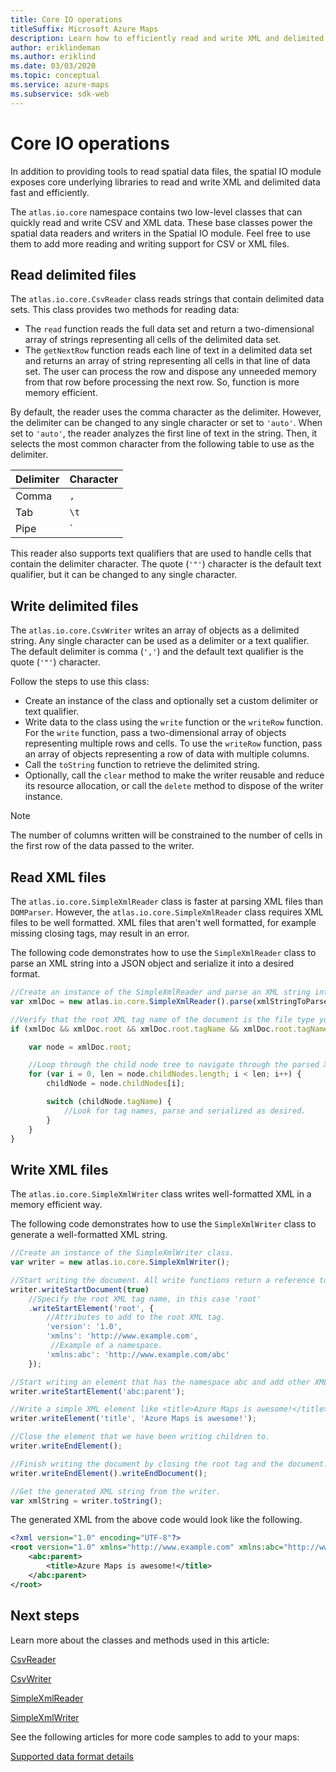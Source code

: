 ```yaml
---
title: Core IO operations
titleSuffix: Microsoft Azure Maps
description: Learn how to efficiently read and write XML and delimited data using core libraries from the spatial IO module.
author: eriklindeman
ms.author: eriklind
ms.date: 03/03/2020
ms.topic: conceptual
ms.service: azure-maps
ms.subservice: sdk-web
---
```


# Core IO operations

In addition to providing tools to read spatial data files, the spatial IO module exposes core underlying libraries to read and write XML and delimited data fast and efficiently.

The `atlas.io.core` namespace contains two low-level classes that can quickly read and write CSV and XML data. These base classes power the spatial data readers and writers in the Spatial IO module. Feel free to use them to add more reading and writing support for CSV or XML files.

## Read delimited files

The `atlas.io.core.CsvReader` class reads strings that contain delimited data sets. This class provides two methods for reading data:

- The `read` function reads the full data set and return a two-dimensional array of strings representing all cells of the delimited data set.
- The `getNextRow` function reads each line of text in a delimited data set and returns an array of string representing all cells in that line of data set. The user can process the row and dispose any unneeded memory from that row before processing the next row. So, function is more memory efficient.

By default, the reader uses the comma character as the delimiter. However, the delimiter can be changed to any single character or set to `'auto'`. When set to `'auto'`, the reader analyzes the first line of text in the string. Then, it selects the most common character from the following table to use as the delimiter.

| Delimiter | Character |
| :-- | :-- |
| Comma | `,` |
| Tab | `\t` |
| Pipe | `|` |

This reader also supports text qualifiers that are used to handle cells that contain the delimiter character. The quote (`'"'`) character is the default text qualifier, but it can be changed to any single character.

## Write delimited files

The `atlas.io.core.CsvWriter` writes an array of objects as a delimited string. Any single character can be used as a delimiter or a text qualifier. The default delimiter is comma (`','`) and the default text qualifier is the quote (`'"'`) character.

Follow the steps to use this class:

- Create an instance of the class and optionally set a custom delimiter or text qualifier.
- Write data to the class using the `write` function or the `writeRow` function. For the `write` function, pass a two-dimensional array of objects representing multiple rows and cells. To use the `writeRow` function, pass an array of objects representing a row of data with multiple columns.
- Call the `toString` function to retrieve the delimited string.
- Optionally, call the `clear` method to make the writer reusable and reduce its resource allocation, or call the `delete` method to dispose of the writer instance.

> [!NOTE]
> The number of columns written will be constrained to the number of cells in the first row of the data passed to the writer.

## Read XML files

The `atlas.io.core.SimpleXmlReader` class is faster at parsing XML files than `DOMParser`. However, the `atlas.io.core.SimpleXmlReader` class requires XML files to be well formatted. XML files that aren't well formatted, for example missing closing tags, may result in an error.

The following code demonstrates how to use the `SimpleXmlReader` class to parse an XML string into a JSON object and serialize it into a desired format.

```javascript
//Create an instance of the SimpleXmlReader and parse an XML string into a JSON object.
var xmlDoc = new atlas.io.core.SimpleXmlReader().parse(xmlStringToParse);

//Verify that the root XML tag name of the document is the file type your code is designed to parse.
if (xmlDoc && xmlDoc.root && xmlDoc.root.tagName && xmlDoc.root.tagName === '<Your desired root XML tag name>') {

    var node = xmlDoc.root;

    //Loop through the child node tree to navigate through the parsed XML object.
    for (var i = 0, len = node.childNodes.length; i < len; i++) {
        childNode = node.childNodes[i];

        switch (childNode.tagName) {
            //Look for tag names, parse and serialized as desired.
        }
    }
}
```

## Write XML files

The `atlas.io.core.SimpleXmlWriter` class writes well-formatted XML in a memory efficient way.

The following code demonstrates how to use the `SimpleXmlWriter` class to generate a well-formatted XML string.

```javascript
//Create an instance of the SimpleXmlWriter class.
var writer = new atlas.io.core.SimpleXmlWriter();

//Start writing the document. All write functions return a reference to the writer, making it easy to chain the function calls to reduce the code size.
writer.writeStartDocument(true)
    //Specify the root XML tag name, in this case 'root'
    .writeStartElement('root', {
        //Attributes to add to the root XML tag.
        'version': '1.0',
        'xmlns': 'http://www.example.com',
         //Example of a namespace.
        'xmlns:abc': 'http://www.example.com/abc'
    });

//Start writing an element that has the namespace abc and add other XML elements as children.
writer.writeStartElement('abc:parent');

//Write a simple XML element like <title>Azure Maps is awesome!</title>
writer.writeElement('title', 'Azure Maps is awesome!');

//Close the element that we have been writing children to.
writer.writeEndElement();

//Finish writing the document by closing the root tag and the document.
writer.writeEndElement().writeEndDocument();

//Get the generated XML string from the writer.
var xmlString = writer.toString();
```

The generated XML from the above code would look like the following.

```xml
<?xml version="1.0" encoding="UTF-8"?>
<root version="1.0" xmlns="http://www.example.com" xmlns:abc="http://www.example.com/abc">
    <abc:parent>
        <title>Azure Maps is awesome!</title>
    </abc:parent>
</root>
```

## Next steps

Learn more about the classes and methods used in this article:

[CsvReader](/javascript/api/azure-maps-spatial-io/atlas.io.core.csvreader)

[CsvWriter](/javascript/api/azure-maps-spatial-io/atlas.io.core.csvwriter)

[SimpleXmlReader](/javascript/api/azure-maps-spatial-io/atlas.io.core.simplexmlreader)

[SimpleXmlWriter](/javascript/api/azure-maps-spatial-io/atlas.io.core.simplexmlwriter)

See the following articles for more code samples to add to your maps:

[Supported data format details](spatial-io-supported-data-format-details.md)
